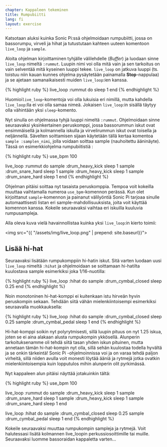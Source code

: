 ```yaml
---
chapter: Kappaleen tekeminen
title: Rumpubiitti
lang: fi
layout: exercise
---
```


Katsotaan aluksi kuinka Sonic Pi:ssä ohjelmoidaan rumpubiitti, jossa on bassorumpu, virveli ja hihat ja tutustutaan kahteen uuteen komentoon `live_loop` ja `sample`. 

Aloita ohjelman kirjoittaminen tyhjälle välilehdelle (*Buffer*) ja luodaan sinne `live_loop` nimeltä `:rummut`. Luupin nimi voi olla mitä vain ja sen tarkoitus on vain selventää mitä kyseinen luuppi tekee. `live_loop` on jatkuva luuppi (ts. toistuu niin kauan kunnes ohjelma pysäytetään painamalla **Stop**-nappulaa) ja se ajetaan samanaikaisesti muiden `live_loop`:ien kanssa. 

{% highlight ruby %}
live_loop :rummut do
  sleep 1
end
{% endhighlight %}

Huomioi`live_loop`-komentoja voi olla lukuisia eri nimillä, mutta kahdella `live_loop`:lla ei voi olla samaa nimeä. Jokaisen `live_loop`:in sisällä täytyy olla vähintään yksi `sleep`-komento. 

Nyt sinulla on ohjelmassa tyhjä luuppi nimeltä `:rummut`. Ohjelmoidaan sinne seuraavaksi yksinkertainen peruskomppi, jossa bassorummun iskut ovat ensimmäisellä ja kolmannella iskulla ja virvelirummun iskut ovat toisella ja neljännellä. Sävelten soittamisen sijaan käytetään tällä kertaa komentoa `sample :samplen_nimi`, jolla voidaan soittaa sample (nauhoitettu ääninäyte). Tässä on esimerkkiohjelma rumpubiitistiä :

{% highlight ruby %}
use_bpm 100

live_loop :rummut do
  sample :drum_heavy_kick
  sleep 1
  sample :drum_snare_hard
  sleep 1
  sample :drum_heavy_kick
  sleep 1
  sample :drum_snare_hard
  sleep 1
end
{% endhighlight %}

Ohjelman pitäisi soittaa nyt tasaista peruskomppia. Tempoa voit kokeilla muuttaa vaihtamalla numeroa `use_bpm`-komennon perässä. Kun olet kirjoittanut `sample`-komennon ja painanut välilyöntiä Sonic Pi tarjoaa sinulle automaattisesti listan eri sample-mahdollisuuksista, joita voit käyttää komennon kanssa. Kokeile seuraavaksi vaihtaa eri iskuilla kuuluvia rumpusampleja. 

Alla oleva kuva vielä havainnollistaa kuinka yksi `live_loop`:in kierto toimii:

<img src="{{ "/assets/img/live_loop.png" | prepend: site.baseurl}}">

## Lisää hi-hat

Seuraavaksi lisätään rumpukomppiin hi-hatin iskut. Sitä varten luodaan uusi `live_loop` nimeltä `:hihat` ja ohjelmoidaan se soittamaan hi-hatilta kuulostava sample esimerkiksi joka 1/16-nuotilla: 

{% highlight ruby %}
live_loop :hihat do
  sample :drum_cymbal_closed
  sleep 0.25
end
{% endhighlight %}

Noin monotoninen hi-hat-komppi ei kuitenkaan istu hirveän hyvin peruskompin sekaan. Tehdään siitä vähän mielenkiintoisempi esimerkiksi seuraavalla muokkauksella:

{% highlight ruby %}
live_loop :hihat do
  sample :drum_cymbal_closed
  sleep 0.25
  sample :drum_cymbal_pedal
  sleep 1
end
{% endhighlight %}

Hi-hat-komppi soikin nyt polyrytmisesti, sillä luupin pituus on nyt 1.25 iskua, joten se ei aina alakaan alusta rumpukompin ykkösellä. Alunperin tarkoituksenamme oli tehdä siitä tasan yhden iskun pituinen, mutta annetaan tämän hi-hat-kompin nyt olla, sillä sehän kuulostaa todella hyvältä ja se onkin tärkeintä! Sonic Pi -ohjelmoinnissa voi ja on varaa tehdä paljon virheitä, sillä niiden avulla voit monesti löytää ääniä ja rytmejä jotka ovatkin mielenkiintoisempia kuin lopputulos mihin alunperin olit pyrkimässä. 

Nyt kappaleen alun pitäisi näyttää jotakuinkin tältä: 

{% highlight ruby %}
use_bpm 100

live_loop :rummut do
  sample :drum_heavy_kick
  sleep 1
  sample :drum_snare_hard
  sleep 1
  sample :drum_heavy_kick
  sleep 1
  sample :drum_snare_hard
  sleep 1
end

live_loop :hihat do
  sample :drum_cymbal_closed
  sleep 0.25
  sample :drum_cymbal_pedal
  sleep 1
end
{% endhighlight %}

Kokeile seuraavaksi muuttaa rumpukompin sampleja ja rytmejä. Voit halutessasi lisätä kolmannen live_loopin perkussiosoittimille tai muille. Seuraavaksi luomme bassoraidan kappaletta varten…  